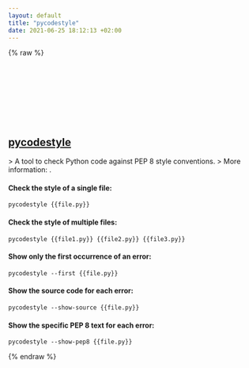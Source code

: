 ```yaml
---
layout: default
title: "pycodestyle"
date: 2021-06-25 18:12:13 +02:00
---
```

{% raw %}
<h2 id="pycodestyle">
  <a href="/en/common/pycodestyle.html">pycodestyle</a> <a href="#pycodestyle"><svg class="icon">
    <use href="/assets/images/unicode_sprite.svg#link" />
  </svg></a>
</h2>
> A tool to check Python code against PEP 8 style conventions.
> More information: <https://pycodestyle.readthedocs.io>.

#### Check the style of a single file:
```shell
pycodestyle {{file.py}}
```
#### Check the style of multiple files:
```shell
pycodestyle {{file1.py}} {{file2.py}} {{file3.py}}
```
#### Show only the first occurrence of an error:
```shell
pycodestyle --first {{file.py}}
```
#### Show the source code for each error:
```shell
pycodestyle --show-source {{file.py}}
```
#### Show the specific PEP 8 text for each error:
```shell
pycodestyle --show-pep8 {{file.py}}
```
{% endraw %}